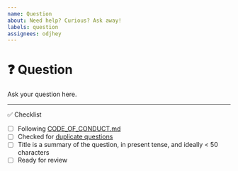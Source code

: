 ```yaml
---
name: Question
about: Need help? Curious? Ask away!
labels: question
assignees: odjhey
---
```


<!--
Thanks for contributing!
-->

# :question: Question

Ask your question here.

---

:white_check_mark: Checklist

<!--
Feel free to submit now and complete the checklist items below later.
If you're unsure about anything, don't hesitate to ask. We're here to help!
-->

- [ ] Following [CODE_OF_CONDUCT.md](https://github.com/odjhey/base-cra-on-steroids/blob/master/CODE_OF_CONDUCT.md)
- [ ] Checked for [duplicate questions](https://github.com/odjhey/base-cra-on-steroids/issues?q=label%3Aquestion)
- [ ] Title is a summary of the question, in present tense, and ideally < 50 characters
- [ ] Ready for review
